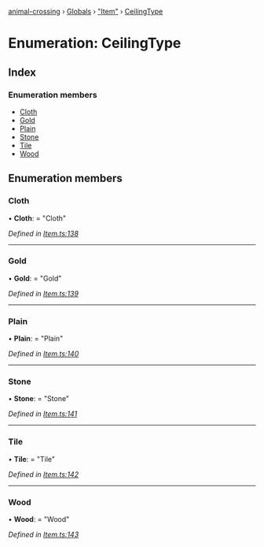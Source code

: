 [animal-crossing](../README.md) › [Globals](../globals.md) › ["Item"](../modules/_item_.md) › [CeilingType](_item_.ceilingtype.md)

# Enumeration: CeilingType

## Index

### Enumeration members

* [Cloth](_item_.ceilingtype.md#cloth)
* [Gold](_item_.ceilingtype.md#gold)
* [Plain](_item_.ceilingtype.md#plain)
* [Stone](_item_.ceilingtype.md#stone)
* [Tile](_item_.ceilingtype.md#tile)
* [Wood](_item_.ceilingtype.md#wood)

## Enumeration members

###  Cloth

• **Cloth**: = "Cloth"

*Defined in [Item.ts:138](https://github.com/Norviah/animal-crossing/blob/7daadc1/module/types/Item.ts#L138)*

___

###  Gold

• **Gold**: = "Gold"

*Defined in [Item.ts:139](https://github.com/Norviah/animal-crossing/blob/7daadc1/module/types/Item.ts#L139)*

___

###  Plain

• **Plain**: = "Plain"

*Defined in [Item.ts:140](https://github.com/Norviah/animal-crossing/blob/7daadc1/module/types/Item.ts#L140)*

___

###  Stone

• **Stone**: = "Stone"

*Defined in [Item.ts:141](https://github.com/Norviah/animal-crossing/blob/7daadc1/module/types/Item.ts#L141)*

___

###  Tile

• **Tile**: = "Tile"

*Defined in [Item.ts:142](https://github.com/Norviah/animal-crossing/blob/7daadc1/module/types/Item.ts#L142)*

___

###  Wood

• **Wood**: = "Wood"

*Defined in [Item.ts:143](https://github.com/Norviah/animal-crossing/blob/7daadc1/module/types/Item.ts#L143)*
